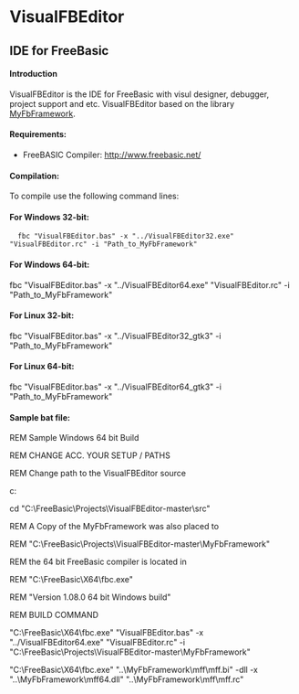# VisualFBEditor
## IDE for FreeBasic

#### Introduction
VisualFBEditor is the IDE for FreeBasic with visul designer, debugger, project support and etc. VisualFBEditor based on the library <a href="https://github.com/XusinboyBekchanov/MyFbFramework">MyFbFramework</a>.

#### Requirements:

* FreeBASIC Compiler: http://www.freebasic.net/

#### Compilation:

To compile use the following command lines:

#### For Windows 32-bit:
```shell
  fbc "VisualFBEditor.bas" -x "../VisualFBEditor32.exe" "VisualFBEditor.rc" -i "Path_to_MyFbFramework"
```
#### For Windows 64-bit:

  fbc "VisualFBEditor.bas" -x "../VisualFBEditor64.exe" "VisualFBEditor.rc" -i "Path_to_MyFbFramework"

#### For Linux 32-bit:

  fbc "VisualFBEditor.bas" -x "../VisualFBEditor32_gtk3" -i "Path_to_MyFbFramework"

#### For Linux 64-bit:

  fbc "VisualFBEditor.bas" -x "../VisualFBEditor64_gtk3" -i "Path_to_MyFbFramework"

#### Sample bat file:

REM Sample Windows 64 bit Build

REM CHANGE ACC. YOUR SETUP / PATHS

REM Change path to the VisualFBEditor source

c:

cd "C:\FreeBasic\Projects\VisualFBEditor-master\src"


REM A Copy of the MyFbFramework was also placed to

REM "C:\FreeBasic\Projects\VisualFBEditor-master\MyFbFramework"

REM the 64 bit FreeBasic compiler is located in

REM "C:\FreeBasic\X64\fbc.exe"

REM "Version 1.08.0 64 bit Windows build"

REM BUILD COMMAND

"C:\FreeBasic\X64\fbc.exe" "VisualFBEditor.bas" -x "../VisualFBEditor64.exe" "VisualFBEditor.rc" -i "C:\FreeBasic\Projects\VisualFBEditor-master\MyFbFramework"

"C:\FreeBasic\X64\fbc.exe" "..\MyFbFramework\mff\mff.bi" -dll -x "..\MyFbFramework\mff64.dll" "..\MyFbFramework\mff\mff.rc"
